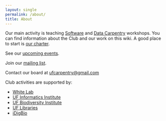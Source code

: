 ```yaml
---
layout: single
permalink: /about/
title: About
---
```


Our main activity is teaching [Software](https://software-carpentry.org/) and [Data Carpentry](http://www.datacarpentry.org/) workshops. You can find information about the Club and our work on this wiki. A good place to start is [our charter](Club-Charter).

See our [upcoming events](https://uf-carpentry.github.io/website/events/).

Join our [mailing list](https://lists.ufl.edu/cgi-bin/wa?A0=INFORMATICS-TEACHING-L).

Contact our board at [ufcarpentry@gmail.com](mailto://ufcarpentry@gmail.com)

Club activities are supported by:

* [White Lab](http://whitelab.weecology.org/)
* [UF Informatics Institute](https://informatics.institute.ufl.edu/)
* [UF Biodiversity Institute](https://biodiversity.institute.ufl.edu/)
* [UF Libraries](http://cms.uflib.ufl.edu/)
* [iDigBio](https://www.idigbio.org/)
